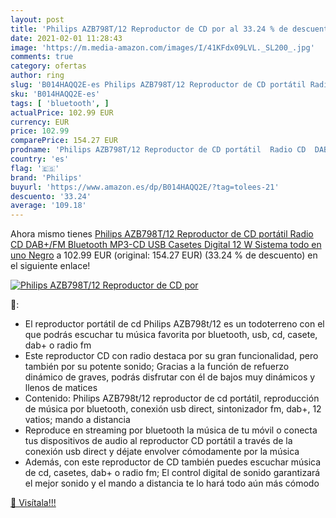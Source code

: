 ```yaml
---
layout: post
title: 'Philips AZB798T/12 Reproductor de CD por al 33.24 % de descuento'
date: 2021-02-01 11:28:43
image: 'https://m.media-amazon.com/images/I/41KFdx09LVL._SL200_.jpg'
comments: true
category: ofertas
author: ring
slug: 'B014HAQQ2E-es Philips AZB798T/12 Reproductor de CD portátil Radio CD...'
sku: 'B014HAQQ2E-es'
tags: [ 'bluetooth', ]
actualPrice: 102.99 EUR
currency: EUR
price: 102.99
comparePrice: 154.27 EUR
prodname: 'Philips AZB798T/12 Reproductor de CD portátil  Radio CD  DAB+/FM  Bluetooth  MP3-CD  USB  Casetes  Digital  12 W  Sistema todo en uno  Negro'
country: 'es'
flag: '🇪🇸'
brand: 'Philips'
buyurl: 'https://www.amazon.es/dp/B014HAQQ2E/?tag=tolees-21'
descuento: '33.24'
average: '109.18'
---
```


Ahora mismo tienes [Philips AZB798T/12 Reproductor de CD portátil  Radio CD  DAB+/FM  Bluetooth  MP3-CD  USB  Casetes  Digital  12 W  Sistema todo en uno  Negro](https://www.amazon.es/dp/B014HAQQ2E/?tag=tolees-21) a 102.99 EUR (original: 154.27 EUR) (33.24 %  de descuento) en el siguiente enlace!

[![Philips AZB798T/12 Reproductor de CD por](https://m.media-amazon.com/images/I/41KFdx09LVL._SL200_.jpg)](https://www.amazon.es/dp/B014HAQQ2E/?tag=tolees-21)

🔎:

- El reproductor portátil de cd Philips AZB798t/12 es un todoterreno con el que podrás escuchar tu música favorita por bluetooth, usb, cd, casete, dab+ o radio fm
- Este reproductor CD con radio destaca por su gran funcionalidad, pero también por su potente sonido; Gracias a la función de refuerzo dinámico de graves, podrás disfrutar con él de bajos muy dinámicos y llenos de matices
- Contenido: Philips AZB798t/12 reproductor de cd portátil, reproducción de música por bluetooth, conexión usb direct, sintonizador fm, dab+, 12 vatios; mando a distancia
- Reproduce en streaming por bluetooth la música de tu móvil o conecta tus dispositivos de audio al reproductor CD portátil a través de la conexión usb direct y déjate envolver cómodamente por la música
- Además, con este reproductor de CD también puedes escuchar música de cd, casetes, dab+ o radio fm; El control digital de sonido garantizará el mejor sonido y el mando a distancia te lo hará todo aún más cómodo

[🛒 Visítala!!!](https://www.amazon.es/dp/B014HAQQ2E/?tag=tolees-21)
